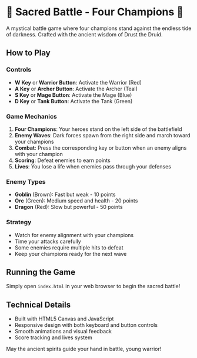 # 🏰 Sacred Battle - Four Champions 🏰

A mystical battle game where four champions stand against the endless tide of darkness. Crafted with the ancient wisdom of Drust the Druid.

## How to Play

### Controls
- **W Key** or **Warrior Button**: Activate the Warrior (Red)
- **A Key** or **Archer Button**: Activate the Archer (Teal)
- **S Key** or **Mage Button**: Activate the Mage (Blue)
- **D Key** or **Tank Button**: Activate the Tank (Green)

### Game Mechanics
1. **Four Champions**: Your heroes stand on the left side of the battlefield
2. **Enemy Waves**: Dark forces spawn from the right side and march toward your champions
3. **Combat**: Press the corresponding key or button when an enemy aligns with your champion
4. **Scoring**: Defeat enemies to earn points
5. **Lives**: You lose a life when enemies pass through your defenses

### Enemy Types
- **Goblin** (Brown): Fast but weak - 10 points
- **Orc** (Green): Medium speed and health - 20 points  
- **Dragon** (Red): Slow but powerful - 50 points

### Strategy
- Watch for enemy alignment with your champions
- Time your attacks carefully
- Some enemies require multiple hits to defeat
- Keep your champions ready for the next wave

## Running the Game
Simply open `index.html` in your web browser to begin the sacred battle!

## Technical Details
- Built with HTML5 Canvas and JavaScript
- Responsive design with both keyboard and button controls
- Smooth animations and visual feedback
- Score tracking and lives system

May the ancient spirits guide your hand in battle, young warrior! 